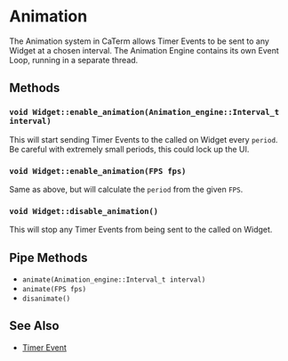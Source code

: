 # Animation

The Animation system in CaTerm allows Timer Events to be sent to any Widget at a
chosen interval. The Animation Engine contains its own Event Loop, running in a
separate thread.

## Methods

### `void Widget::enable_animation(Animation_engine::Interval_t interval)`

This will start sending Timer Events to the called on Widget every `period`. Be
careful with extremely small periods, this could lock up the UI.

### `void Widget::enable_animation(FPS fps)`

Same as above, but will calculate the `period` from the given `FPS`.

### `void Widget::disable_animation()`

This will stop any Timer Events from being sent to the called on Widget.

## Pipe Methods

- `animate(Animation_engine::Interval_t interval)`
- `animate(FPS fps)`
- `disanimate()`

## See Also

- [Timer Event](events.md#timer-event)
